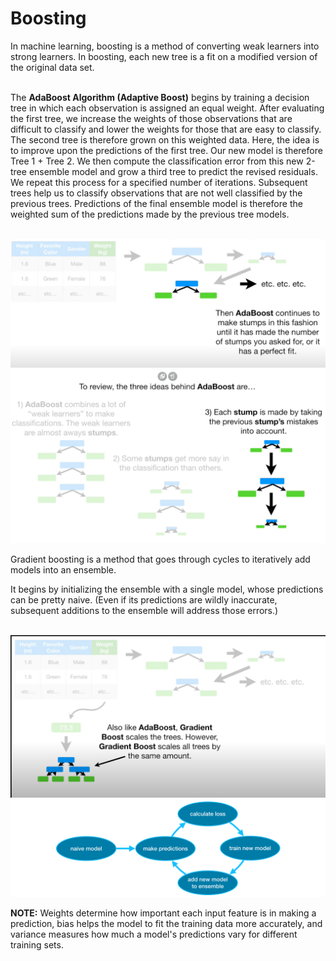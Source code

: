# Boosting 
In machine learning, boosting is a method of converting weak learners into strong learners. In boosting, each new tree is a fit on a modified version of the original data set.<br><br>

The **AdaBoost Algorithm (Adaptive Boost)** begins by training a decision tree in which each observation is assigned an equal weight. After evaluating the first tree, we increase the weights of those observations that are difficult to classify and lower the weights for those that are easy to classify. The second tree is therefore grown on this weighted data. Here, the idea is to improve upon the predictions of the first tree. Our new model is therefore Tree 1 + Tree 2. We then compute the classification error from this new 2-tree ensemble model and grow a third tree to predict the revised residuals. We repeat this process for a specified number of iterations. Subsequent trees help us to classify observations that are not well classified by the previous trees. Predictions of the final ensemble model is therefore the weighted sum of the predictions made by the previous tree models.<br><br> 

![](stumps.png) 
![](AdaBoost.png) 

Gradient boosting is a method that goes through cycles to iteratively add models into an ensemble.

It begins by initializing the ensemble with a single model, whose predictions can be pretty naive. (Even if its predictions are wildly inaccurate, subsequent additions to the ensemble will address those errors.) <br><br>

![](adavsgb.png)
![](GBA.png) <br>


**NOTE:** 
Weights determine how important each input feature is in making a prediction, bias helps the model to fit the training data more accurately, and variance measures how much a model's predictions vary for different training sets.